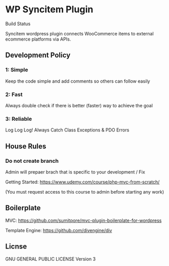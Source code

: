 WP Syncitem Plugin
==================

Build Status

Syncitem wordpress plugin connects WooCommerce items to external ecommerce platforms via APIs.


Development Policy
------------

### 1: Simple

Keep the code simple and add comments so others can follow easily

### 2: Fast

Always double check if there is better (faster) way to achieve the goal

### 3: Reliable

Log Log Log! Always Catch Class Exceptions & PDO Errors


House Rules
----------------
### Do not create branch

Admin will prepaer brach that is specific to your development / Fix


Getting Started:
https://www.udemy.com/course/php-mvc-from-scratch/

(You must request access to this course to admin before starting any work)



Boilerplate
------------

MVC:
https://github.com/sumitpore/mvc-plugin-boilerplate-for-wordpress

Template Engine:
https://github.com/divengine/div



Licnse
------------

GNU GENERAL PUBLIC LICENSE Version 3
